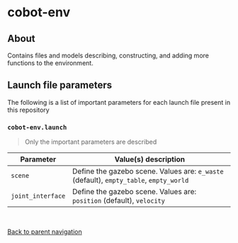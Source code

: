 # cobot-env

## About
Contains files and models describing, constructing, and adding more functions to the environment.

## Launch file parameters
The following is a list of important parameters for each launch file present in this repository

### `cobot-env.launch`

> Only the important parameters are described

| Parameter | Value(s) description |
| --- | --- |
| `scene` | Define the gazebo scene. Values are: `e_waste` (default), `empty_table`, `empty_world` |
| `joint_interface` | Define the gazebo scene. Values are: `position` (default), `velocity` |


<br/>

[Back to parent navigation](../README.md#navigate)